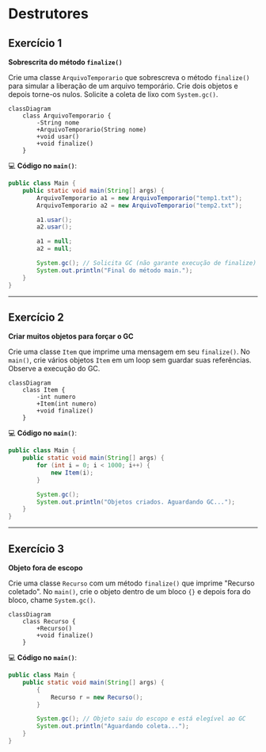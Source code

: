 # Destrutores

## **Exercício 1**

**Sobrescrita do método `finalize()`**

Crie uma classe `ArquivoTemporario` que sobrescreva o método `finalize()` para simular a liberação de um arquivo temporário. Crie dois objetos e depois torne-os nulos. Solicite a coleta de lixo com `System.gc()`.

```mermaid
classDiagram
    class ArquivoTemporario {
        -String nome
        +ArquivoTemporario(String nome)
        +void usar()
        +void finalize()
    }
```

💻 **Código no `main()`**:

```java
public class Main {
    public static void main(String[] args) {
        ArquivoTemporario a1 = new ArquivoTemporario("temp1.txt");
        ArquivoTemporario a2 = new ArquivoTemporario("temp2.txt");

        a1.usar();
        a2.usar();

        a1 = null;
        a2 = null;

        System.gc(); // Solicita GC (não garante execução de finalize)
        System.out.println("Final do método main.");
    }
}
```

***

## Exercício 2

**Criar muitos objetos para forçar o GC**

Crie uma classe `Item` que imprime uma mensagem em seu `finalize()`. No `main()`, crie vários objetos `Item` em um loop sem guardar suas referências. Observe a execução do GC.

```mermaid
classDiagram
    class Item {
        -int numero
        +Item(int numero)
        +void finalize()
    }
```

💻 **Código no `main()`**:

```java
public class Main {
    public static void main(String[] args) {
        for (int i = 0; i < 1000; i++) {
            new Item(i);
        }

        System.gc();
        System.out.println("Objetos criados. Aguardando GC...");
    }
}
```

***

## **Exercício 3**

**Objeto fora de escopo**

Crie uma classe `Recurso` com um método `finalize()` que imprime "Recurso coletado". No `main()`, crie o objeto dentro de um bloco `{}` e depois fora do bloco, chame `System.gc()`.

```mermaid
classDiagram
    class Recurso {
        +Recurso()
        +void finalize()
    }
```

💻 **Código no `main()`**:

```java
public class Main {
    public static void main(String[] args) {
        {
            Recurso r = new Recurso();
        }

        System.gc(); // Objeto saiu do escopo e está elegível ao GC
        System.out.println("Aguardando coleta...");
    }
}
```
